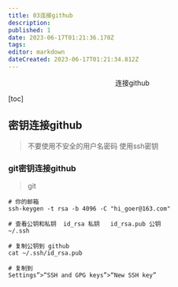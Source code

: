 ```yaml
---
title: 03连接github
description: 
published: 1
date: 2023-06-17T01:21:36.170Z
tags: 
editor: markdown
dateCreated: 2023-06-17T01:21:34.812Z
---
```


<center>连接github</center>

[toc]


## 密钥连接github
> 不要使用不安全的用户名密码 使用ssh密钥



### git密钥连接github

> git

```shell
# 你的邮箱
ssh-keygen -t rsa -b 4096 -C "hi_goer@163.com"

# 查看公钥和私钥  id_rsa 私钥   id_rsa.pub 公钥
~/.ssh 

# 复制公钥到 github
cat ~/.ssh/id_rsa.pub

# 复制到
Settings”>“SSH and GPG keys”>“New SSH key”
```





